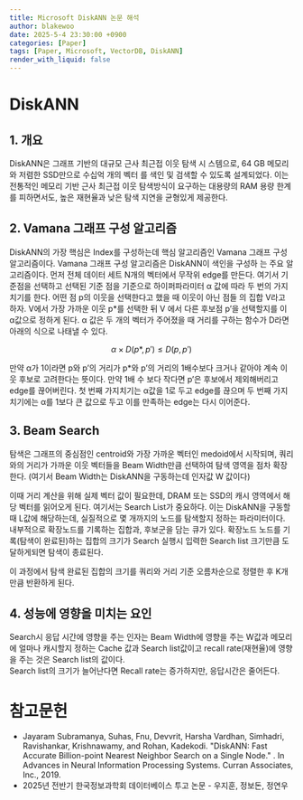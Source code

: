 ```yaml
---
title: Microsoft DiskANN 논문 해석
author: blakewoo
date: 2025-5-4 23:30:00 +0900
categories: [Paper]
tags: [Paper, Microsoft, VectorDB, DiskANN] 
render_with_liquid: false
---
```


# DiskANN
## 1. 개요 
DiskANN은 그래프 기반의 대규모 근사 최근접 이웃 탐색 시 스템으로, 64 GB 메모리와 저렴한 SSD만으로
수십억 개의 벡터 를 색인 및 검색할 수 있도록 설계되었다. 
이는 전통적인 메모리 기반 근사 최근접 이웃 탐색방식이 요구하는 대용량의 RAM 용량 한계를 피하면서도,
높은 재현율과 낮은 탐색 지연을 균형있게 제공한다.

## 2. Vamana 그래프 구성 알고리즘
DiskANN의 가장 핵심은 Index를 구성하는데 핵심 알고리즘인 Vamana 그래프 구성 알고리즘이다.
Vamana 그래프 구성 알고리즘은 DiskANN이 색인을 구성하 는 주요 알고리즘이다.  먼저 전체 데이터 세트 N개의 벡터에서 무작위 edge를 만든다.
여기서 기준점을 선택하고 선택된 기준 점을 기준으로 하이퍼파라미터 α 값에 따라 두 번의 가지치기를 한다.
어떤 점 p의 이웃을 선택한다고 했을 때 이웃이 아닌 점들 의 집합 V라고 하자.
V에서 가장 가까운 이웃 p*를 선택한 뒤 V 에서 다른 후보점 p’을 선택할지를 이 α값으로 정하게 된다.
α 값은 두 개의 벡터가 주어졌을 때 거리를 구하는 함수가 D라면 아래의 식으로 나태낼 수 있다.

$$ \alpha \times D(p*,p') \le D(p,p') $$

만약 α가 1이라면 p와 p’의 거리가 p*와 p’의 거리의 1배수보다 크거나 같아야 계속 이웃 후보로 고려한다는 뜻이다. 
만약 1배 수 보다 작다면 p’은 후보에서 제외해버리고 edge를 끊어버린다. 첫 번째 가지치기는 α값을 1로 두고 edge를 끊으며 두 번째 가지 치기에는
α를 1보다 큰 값으로 두고 이를 만족하는 edge는 다시 이어준다.

## 3. Beam Search
탐색은 그래프의 중심점인 centroid와 가장 가까운 벡터인 medoid에서 시작되며,
쿼리와의 거리가 가까운 이웃 벡터들을 Beam Width만큼 선택하여 탐색 영역을 점차 확장한다.
(여기서 Beam Width는 DiskANN을 구동하는데 인자값 W 값이다)

이때 거리 계산을 위해 실제 벡터 값이 필요한데, DRAM 또는 SSD의 캐시 영역에서 해당 벡터를 읽어오게 된다.
여기서는 Search List가 중요하다. 이는 DiskANN을 구동할때 L값에 해당하는데, 실질적으로 몇 개까지의 노드를 탐색할지
정하는 파라미터이다. 내부적으로 확장노드를 기록하는 집합과, 후보군을 담는 큐가 있다.
확장노드 노드를 기록(탐색이 완료된)하는 집합의 크기가 Search 실행시 입력한 Search list 크기만큼 도달하게되면 탐색이 종료된다.

이 과정에서 탐색 완료된 집합의 크기를 쿼리와 거리 기준 오름차순으로 정렬한 후 K개 만큼 반환하게 된다.

## 4. 성능에 영향을 미치는 요인
Search시 응답 시간에 영향을 주는 인자는 Beam Width에 영향을 주는 W값과 메모리에 얼마나 캐시할지 정하는 Cache 값과 Search list값이고
recall rate(재현율)에 영향을 주는 것은 Search list의 값이다.   
Search list의 크기가 늘어난다면 Recall rate는 증가하지만, 응답시간은 줄어든다.

# 참고문헌
- Jayaram Subramanya, Suhas, Fnu, Devvrit, Harsha Vardhan, Simhadri, Ravishankar, Krishnawamy, and Rohan, Kadekodi. "DiskANN: Fast Accurate Billion-point Nearest Neighbor Search on a Single Node." . In Advances in Neural Information Processing Systems. Curran Associates, Inc., 2019.
- 2025년 전반기 한국정보과학회 데이터베이스 투고 논문 - 우지훈, 정보돈, 정연우

